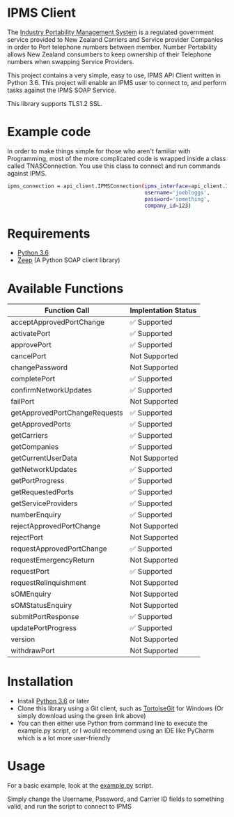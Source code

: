 # IPMS Client

The [Industry Portability Management System](https://www.tcf.org.nz/industry/numbering/number-portability/access-to-ipms/) is a regulated government service provided to New Zealand Carriers and Service provider Companies in order to Port telephone numbers between member. Number Portability allows New Zealand consumbers to keep ownership of their Telephone numbers when swapping Service Providers.

This project contains a very simple, easy to use, IPMS API Client written in Python 3.6. This project will enable an IPMS user to connect to, and perform tasks against the IPMS SOAP Service.

This library supports TLS1.2 SSL.


# Example code

In order to make things simple for those who aren't familiar with Programming, most of the more complicated code is wrapped inside a class called TNASConnection. You use this class to connect and run commands against IPMS.

```sh
ipms_connection = api_client.IPMSConnection(ipms_interface=api_client.IPMS_TRAIN,
                                            username='joebloggs',
                                            password='something',
                                            company_id=123)
```

# Requirements

  - [Python 3.6](https://www.python.org/downloads/release/python-360/)
  - [Zeep](http://docs.python-zeep.org/en/master/) (A Python SOAP client library)


# Available Functions

| Function Call  | Implentation Status |
| ------------- | ------------- |
| acceptApprovedPortChange | :white_check_mark: Supported |
| activatePort | :white_check_mark: Supported |
| approvePort | :white_check_mark: Supported |
| cancelPort | Not Supported |
| changePassword | Not Supported |
| completePort | :white_check_mark: Supported |
| confirmNetworkUpdates | :white_check_mark: Supported |
| failPort | Not Supported |
| getApprovedPortChangeRequests | :white_check_mark: Supported |
| getApprovedPorts | :white_check_mark: Supported |
| getCarriers | :white_check_mark: Supported |
| getCompanies | :white_check_mark: Supported |
| getCurrentUserData | Not Supported |
| getNetworkUpdates | :white_check_mark: Supported |
| getPortProgress | :white_check_mark: Supported |
| getRequestedPorts | :white_check_mark: Supported |
| getServiceProviders | :white_check_mark: Supported |
| numberEnquiry | :white_check_mark: Supported |
| rejectApprovedPortChange | Not Supported |
| rejectPort | Not Supported |
| requestApprovedPortChange | :white_check_mark: Supported |
| requestEmergencyReturn | Not Supported |
| requestPort | :white_check_mark: Supported |
| requestRelinquishment | Not Supported |
| sOMEnquiry | Not Supported |
| sOMStatusEnquiry | Not Supported |
| submitPortResponse | :white_check_mark: Supported |
| updatePortProgress | :white_check_mark: Supported |
| version | Not Supported |
| withdrawPort | Not Supported |


# Installation

  - Install [Python 3.6](https://www.python.org/downloads/release/python-360/) or later
  - Clone this library using a Git client, such as [TortoiseGit](https://tortoisegit.org/) for Windows (Or simply download using the green link above)
  - You can then either use Python from command line to execute the example.py script, or I would recommend using an IDE like PyCharm which is a lot more user-friendly


# Usage

For a basic example, look at the [example.py](example.py) script.

Simply change the Username, Password, and Carrier ID fields to something valid, and run the script to connect to IPMS

